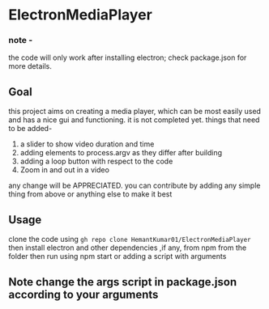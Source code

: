 # ElectronMediaPlayer

### note -

the code will only work after installing electron; check package.json for more details.

## Goal

this project aims on creating a media player, which can be most easily used and has a nice gui and functioning.
it is not completed yet. things that need to be added-

1. a slider to show video duration and time
2. adding elements to process.argv as they differ after building
3. adding a loop button with respect to the code
4.  Zoom in and out in a video

any change will be APPRECIATED. you can contribute by adding any simple thing from above or anything else to make it best
## Usage
clone the code using 
`gh repo clone HemantKumar01/ElectronMediaPlayer`
then install electron and other dependencies ,if any, from npm from the folder
then run using npm start or adding a script with arguments

## Note change the args script in package.json according to your arguments
